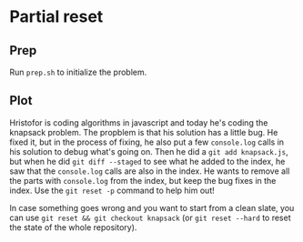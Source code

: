 # Partial reset

## Prep
Run `prep.sh` to initialize the problem.

## Plot

Hristofor is coding algorithms in javascript and today he's coding the knapsack problem. The propblem is that his solution has a little bug. He fixed it, but in the process of fixing, he also put a few `console.log` calls in his solution to debug what's going on. Then he did a `git add knapsack.js`, but when he did `git diff --staged` to see what he added to the index, he saw that the `console.log` calls are also in the index. He wants to remove all the parts with `console.log` from the index, but keep the bug fixes in the index. Use the `git reset -p` command to help him out!

In case something goes wrong and you want to start from a clean slate, you can use `git reset && git checkout knapsack` (or `git reset --hard` to reset the state of the whole repository).
